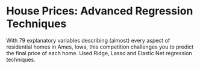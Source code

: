 # House Prices: Advanced Regression Techniques

With 79 explanatory variables describing (almost) every aspect of residential homes in Ames, Iowa, this competition challenges you to predict the final price of each home. Used Ridge, Lasso and Elastic Net regression techniques.